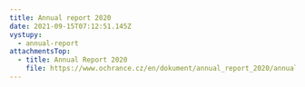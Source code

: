 ```yaml
---
title: Annual report 2020
date: 2021-09-15T07:12:51.145Z
vystupy:
  - annual-report
attachmentsTop:
  - title: Annual Report 2020
    file: https://www.ochrance.cz/en/dokument/annual_report_2020/annual_report_2020.pdf
---
```

